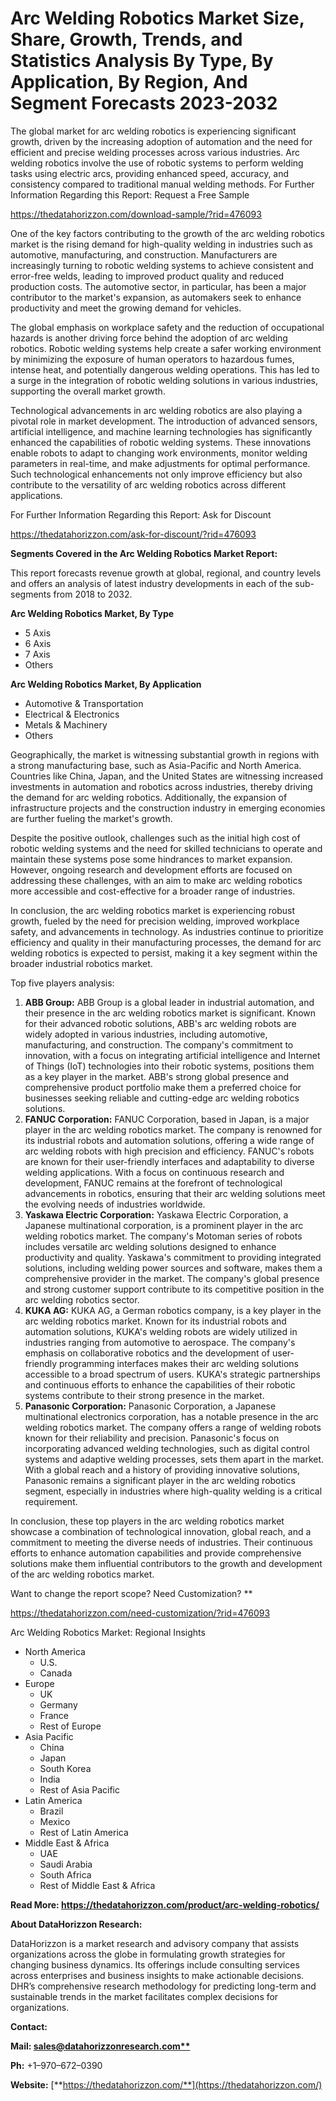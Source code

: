 ﻿# **Arc Welding Robotics Market Size, Share, Growth, Trends, and Statistics Analysis By Type, By Application, By Region, And Segment Forecasts 2023-2032**

The global market for arc welding robotics is experiencing significant growth, driven by the increasing adoption of automation and the need for efficient and precise welding processes across various industries. Arc welding robotics involve the use of robotic systems to perform welding tasks using electric arcs, providing enhanced speed, accuracy, and consistency compared to traditional manual welding methods.
For Further Information Regarding this Report: Request a Free Sample

<https://thedatahorizzon.com/download-sample/?rid=476093>

One of the key factors contributing to the growth of the arc welding robotics market is the rising demand for high-quality welding in industries such as automotive, manufacturing, and construction. Manufacturers are increasingly turning to robotic welding systems to achieve consistent and error-free welds, leading to improved product quality and reduced production costs. The automotive sector, in particular, has been a major contributor to the market's expansion, as automakers seek to enhance productivity and meet the growing demand for vehicles.

The global emphasis on workplace safety and the reduction of occupational hazards is another driving force behind the adoption of arc welding robotics. Robotic welding systems help create a safer working environment by minimizing the exposure of human operators to hazardous fumes, intense heat, and potentially dangerous welding operations. This has led to a surge in the integration of robotic welding solutions in various industries, supporting the overall market growth.

Technological advancements in arc welding robotics are also playing a pivotal role in market development. The introduction of advanced sensors, artificial intelligence, and machine learning technologies has significantly enhanced the capabilities of robotic welding systems. These innovations enable robots to adapt to changing work environments, monitor welding parameters in real-time, and make adjustments for optimal performance. Such technological enhancements not only improve efficiency but also contribute to the versatility of arc welding robotics across different applications.

For Further Information Regarding this Report: Ask for Discount

<https://thedatahorizzon.com/ask-for-discount/?rid=476093>

**Segments Covered in the Arc Welding Robotics Market Report:**

This report forecasts revenue growth at global, regional, and country levels and offers an analysis of latest industry developments in each of the sub-segments from 2018 to 2032.

**Arc Welding Robotics Market, By Type**

- 5 Axis
- 6 Axis
- 7 Axis
- Others

**Arc Welding Robotics Market, By Application**

- Automotive & Transportation
- Electrical & Electronics
- Metals & Machinery
- Others

Geographically, the market is witnessing substantial growth in regions with a strong manufacturing base, such as Asia-Pacific and North America. Countries like China, Japan, and the United States are witnessing increased investments in automation and robotics across industries, thereby driving the demand for arc welding robotics. Additionally, the expansion of infrastructure projects and the construction industry in emerging economies are further fueling the market's growth.

Despite the positive outlook, challenges such as the initial high cost of robotic welding systems and the need for skilled technicians to operate and maintain these systems pose some hindrances to market expansion. However, ongoing research and development efforts are focused on addressing these challenges, with an aim to make arc welding robotics more accessible and cost-effective for a broader range of industries.

In conclusion, the arc welding robotics market is experiencing robust growth, fueled by the need for precision welding, improved workplace safety, and advancements in technology. As industries continue to prioritize efficiency and quality in their manufacturing processes, the demand for arc welding robotics is expected to persist, making it a key segment within the broader industrial robotics market.

Top five players analysis:



1. **ABB Group:** ABB Group is a global leader in industrial automation, and their presence in the arc welding robotics market is significant. Known for their advanced robotic solutions, ABB's arc welding robots are widely adopted in various industries, including automotive, manufacturing, and construction. The company's commitment to innovation, with a focus on integrating artificial intelligence and Internet of Things (IoT) technologies into their robotic systems, positions them as a key player in the market. ABB's strong global presence and comprehensive product portfolio make them a preferred choice for businesses seeking reliable and cutting-edge arc welding robotics solutions.
1. **FANUC Corporation:** FANUC Corporation, based in Japan, is a major player in the arc welding robotics market. The company is renowned for its industrial robots and automation solutions, offering a wide range of arc welding robots with high precision and efficiency. FANUC's robots are known for their user-friendly interfaces and adaptability to diverse welding applications. With a focus on continuous research and development, FANUC remains at the forefront of technological advancements in robotics, ensuring that their arc welding solutions meet the evolving needs of industries worldwide.
1. **Yaskawa Electric Corporation:** Yaskawa Electric Corporation, a Japanese multinational corporation, is a prominent player in the arc welding robotics market. The company's Motoman series of robots includes versatile arc welding solutions designed to enhance productivity and quality. Yaskawa's commitment to providing integrated solutions, including welding power sources and software, makes them a comprehensive provider in the market. The company's global presence and strong customer support contribute to its competitive position in the arc welding robotics sector.
1. **KUKA AG:** KUKA AG, a German robotics company, is a key player in the arc welding robotics market. Known for its industrial robots and automation solutions, KUKA's welding robots are widely utilized in industries ranging from automotive to aerospace. The company's emphasis on collaborative robotics and the development of user-friendly programming interfaces makes their arc welding solutions accessible to a broad spectrum of users. KUKA's strategic partnerships and continuous efforts to enhance the capabilities of their robotic systems contribute to their strong presence in the market.
1. **Panasonic Corporation:** Panasonic Corporation, a Japanese multinational electronics corporation, has a notable presence in the arc welding robotics market. The company offers a range of welding robots known for their reliability and precision. Panasonic's focus on incorporating advanced welding technologies, such as digital control systems and adaptive welding processes, sets them apart in the market. With a global reach and a history of providing innovative solutions, Panasonic remains a significant player in the arc welding robotics segment, especially in industries where high-quality welding is a critical requirement.

In conclusion, these top players in the arc welding robotics market showcase a combination of technological innovation, global reach, and a commitment to meeting the diverse needs of industries. Their continuous efforts to enhance automation capabilities and provide comprehensive solutions make them influential contributors to the growth and development of the arc welding robotics market.

Want to change the report scope? Need Customization?
**


<https://thedatahorizzon.com/need-customization/?rid=476093>

Arc Welding Robotics Market: Regional Insights

- North America
  - U.S.
  - Canada
- Europe
  - UK
  - Germany
  - France
  - Rest of Europe
- Asia Pacific
  - China
  - Japan
  - South Korea
  - India
  - Rest of Asia Pacific
- Latin America
  - Brazil
  - Mexico
  - Rest of Latin America
- Middle East & Africa
  - UAE
  - Saudi Arabia
  - South Africa
  - Rest of Middle East & Africa

**Read More: https://thedatahorizzon.com/product/arc-welding-robotics/**

**About DataHorizzon Research:**

DataHorizzon is a market research and advisory company that assists organizations across the globe in formulating growth strategies for changing business dynamics. Its offerings include consulting services across enterprises and business insights to make actionable decisions. DHR’s comprehensive research methodology for predicting long-term and sustainable trends in the market facilitates complex decisions for organizations.

**Contact:**

**Mail: [sales@datahorizzonresearch.com**](mailto:sales@datahorizzonresearch.com)**

**Ph:** +1–970–672–0390

**Website:** [**https://thedatahorizzon.com/**](https://thedatahorizzon.com/)


